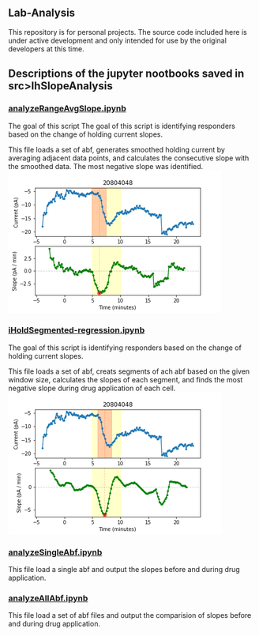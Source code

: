 ## Lab-Analysis
This repository is for personal projects. The source code included here is under active development and only intended for use by the original developers at this time.

## Descriptions of the jupyter nootbooks saved in src>IhSlopeAnalysis
### [analyzeRangeAvgSlope.ipynb](/src/IhSlopeAnalysis/analyzeRangeAvgSlope.ipynb)
The goal of this script The goal of this script is identifying responders based on the change of holding current slopes.

This file loads a set of abf, generates smoothed holding current by averaging adjacent data points, and calculates the consecutive slope with the smoothed data. The most negative slope was identified.
![](\src\IhSlopeAnalysis\rangeAvgSlope.png)

### [iHoldSegmented-regression.ipynb](/src/IhSlopeAnalysis/iHoldSegmented-regression.ipynb)
The goal of this script is identifying responders based on the change of holding current slopes.

This file loads a set of abf, creats segments of ach abf based on the given window size, calculates the slopes of each segment, and finds the most negative slope during drug application of each cell. 
![](\src\IhSlopeAnalysis\Segmented-regression.png)

### [analyzeSingleAbf.ipynb](/src/IhSlopeAnalysis/analyzeSingleAbf.ipynb)
This file load a single abf and output the slopes before and during drug application.

### [analyzeAllAbf.ipynb](/src/IhSlopeAnalysis/analyzeAllAbf.ipynb)
This file load a set of abf files and output the comparision of slopes before and during drug application.
